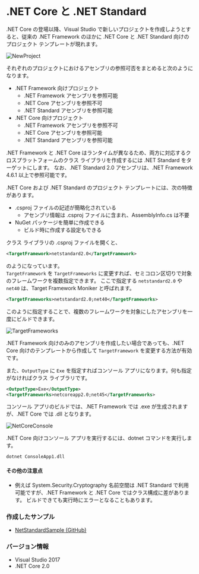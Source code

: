 # .NET Core と .NET Standard
.NET Core の登場以降、Visual Studio で新しいプロジェクトを作成しようとすると、従来の .NET Framework のほかに .NET Core と .NET Standard 向けのプロジェクト テンプレートが現れます。

![NewProject](https://github.com/sakapon/Samples-2018/blob/master/Images/NetStandardSample/NewProject.png)

それぞれのプロジェクトにおけるアセンブリの参照可否をまとめると次のようになります。
- .NET Framework 向けプロジェクト
  - .NET Framework アセンブリを参照可能
  - .NET Core アセンブリを参照不可
  - .NET Standard アセンブリを参照可能
- .NET Core 向けプロジェクト
  - .NET Framework アセンブリを参照不可
  - .NET Core アセンブリを参照可能
  - .NET Standard アセンブリを参照可能

.NET Framework と .NET Core はランタイムが異なるため、両方に対応するクロスプラットフォームのクラス ライブラリを作成するには .NET Standard をターゲットにします。
なお、.NET Standard 2.0 アセンブリは、.NET Framework 4.6.1 以上で参照可能です。

.NET Core および .NET Standard のプロジェクト テンプレートには、次の特徴があります。
- .csproj ファイルの記述が簡略化されている
  - アセンブリ情報は .csproj ファイルに含まれ、AssemblyInfo.cs は不要
- NuGet パッケージを簡単に作成できる
  - ビルド時に作成する設定もできる

クラス ライブラリの .csproj ファイルを開くと、
```xml
<TargetFramework>netstandard2.0</TargetFramework> 
```

のようになっています。  
`TargetFramework` を `TargetFrameworks` に変更すれば、セミコロン区切りで対象のフレームワークを複数指定できます。
ここで指定する `netstandard2.0` や `net40` は、Target Framework Moniker と呼ばれます。
```xml
<TargetFrameworks>netstandard2.0;net40</TargetFrameworks>
```

このように指定することで、複数のフレームワークを対象にしたアセンブリを一度にビルドできます。

![TargetFrameworks](https://github.com/sakapon/Samples-2018/blob/master/Images/NetStandardSample/TargetFrameworks.png)

.NET Framework 向けのみのアセンブリを作成したい場合であっても、.NET Core 向けのテンプレートから作成して `TargetFramework` を変更する方法が有効です。

また、`OutputType` に `Exe` を指定すればコンソール アプリになります。何も指定がなければクラス ライブラリです。
```xml
<OutputType>Exe</OutputType>
<TargetFrameworks>netcoreapp2.0;net45</TargetFrameworks>
```

コンソール アプリのビルドでは、.NET Framework では .exe が生成されますが、.NET Core では .dll となります。

![NetCoreConsole](https://github.com/sakapon/Samples-2018/blob/master/Images/NetStandardSample/NetCoreConsole.png)

.NET Core 向けコンソール アプリを実行するには、dotnet コマンドを実行します。
```
dotnet ConsoleApp1.dll
```

#### その他の注意点
- 例えば System.Security.Cryptography 名前空間は .NET Standard で利用可能ですが、.NET Framework と .NET Core ではクラス構成に差があります。
ビルドできても実行時にエラーとなることもあります。

### 作成したサンプル
- [NetStandardSample (GitHub)](https://github.com/sakapon/Samples-2018/tree/master/NetStandardSample)

### バージョン情報
- Visual Studio 2017
- .NET Core 2.0

